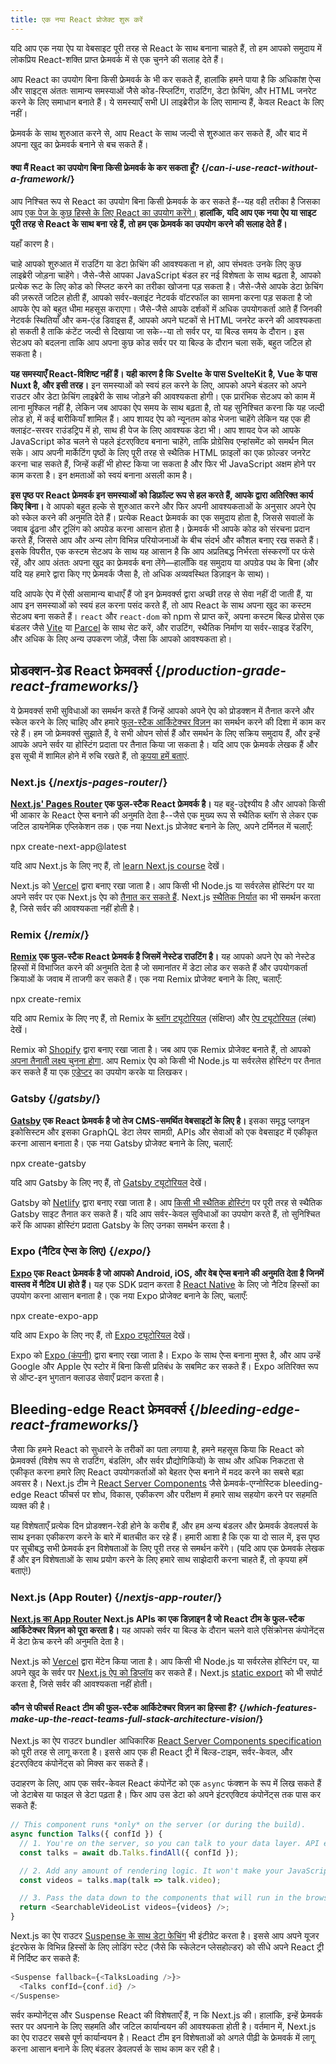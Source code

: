 ```yaml
---
title: एक नया React प्रोजेक्ट शुरू करें
---
```


<Intro>

यदि आप एक नया ऐप या वेबसाइट पूरी तरह से React के साथ बनाना चाहते हैं, तो हम आपको समुदाय में लोकप्रिय React-शक्ति प्राप्त फ्रेमवर्क में से एक चुनने की सलाह देते हैं।

</Intro>

आप React का उपयोग बिना किसी फ्रेमवर्क के भी कर सकते हैं, हालांकि हमने पाया है कि अधिकांश ऐप्स और साइट्स अंततः सामान्य समस्याओं जैसे कोड-स्प्लिटिंग, राउटिंग, डेटा फ़ेचिंग, और HTML जनरेट करने के लिए समाधान बनाते हैं। ये समस्याएँ सभी UI लाइब्रेरीज़ के लिए सामान्य हैं, केवल React के लिए नहीं।

फ्रेमवर्क के साथ शुरुआत करने से, आप React के साथ जल्दी से शुरुआत कर सकते हैं, और बाद में अपना खुद का फ्रेमवर्क बनाने से बच सकते हैं।

<DeepDive>

#### क्या मैं React का उपयोग बिना किसी फ्रेमवर्क के कर सकता हूँ? {/*can-i-use-react-without-a-framework*/}

आप निश्चित रूप से React का उपयोग बिना किसी फ्रेमवर्क के कर सकते हैं--यह वही तरीका है जिसका आप [एक पेज के कुछ हिस्से के लिए React का उपयोग करेंगे।](/learn/add-react-to-an-existing-project#using-react-for-a-part-of-your-existing-page) **हालांकि, यदि आप एक नया ऐप या साइट पूरी तरह से React के साथ बना रहे हैं, तो हम एक फ्रेमवर्क का उपयोग करने की सलाह देते हैं।**

यहाँ कारण है।

चाहे आपको शुरुआत में राउटिंग या डेटा फ़ेचिंग की आवश्यकता न हो, आप संभवतः उनके लिए कुछ लाइब्रेरी जोड़ना चाहेंगे। जैसे-जैसे आपका JavaScript बंडल हर नई विशेषता के साथ बढ़ता है, आपको प्रत्येक रूट के लिए कोड को स्प्लिट करने का तरीका खोजना पड़ सकता है। जैसे-जैसे आपके डेटा फ़ेचिंग की ज़रूरतें जटिल होती हैं, आपको सर्वर-क्लाइंट नेटवर्क वॉटरफॉल का सामना करना पड़ सकता है जो आपके ऐप को बहुत धीमा महसूस कराएगा। जैसे-जैसे आपके दर्शकों में अधिक उपयोगकर्ता आते हैं जिनकी नेटवर्क स्थितियाँ और कम-एंड डिवाइस हैं, आपको अपने घटकों से HTML जनरेट करने की आवश्यकता हो सकती है ताकि कंटेंट जल्दी से दिखाया जा सके--या तो सर्वर पर, या बिल्ड समय के दौरान। इस सेटअप को बदलना ताकि आप अपना कुछ कोड सर्वर पर या बिल्ड के दौरान चला सकें, बहुत जटिल हो सकता है।

**यह समस्याएँ React-विशिष्ट नहीं हैं। यही कारण है कि Svelte के पास SvelteKit है, Vue के पास Nuxt है, और इसी तरह।** इन समस्याओं को स्वयं हल करने के लिए, आपको अपने बंडलर को अपने राउटर और डेटा फ़ेचिंग लाइब्रेरी के साथ जोड़ने की आवश्यकता होगी। एक प्रारंभिक सेटअप को काम में लाना मुश्किल नहीं है, लेकिन जब आपका ऐप समय के साथ बढ़ता है, तो यह सुनिश्चित करना कि यह जल्दी लोड हो, में कई बारीकियाँ शामिल हैं। आप शायद ऐप को न्यूनतम कोड भेजना चाहेंगे लेकिन यह एक ही क्लाइंट-सरवर राउंडट्रिप में हो, साथ ही पेज के लिए आवश्यक डेटा भी। आप शायद पेज को आपके JavaScript कोड चलने से पहले इंटरएक्टिव बनाना चाहेंगे, ताकि प्रोग्रेसिव एन्हांसमेंट को समर्थन मिल सके। आप अपनी मार्केटिंग पृष्ठों के लिए पूरी तरह से स्थैतिक HTML फ़ाइलों का एक फ़ोल्डर जनरेट करना चाह सकते हैं, जिन्हें कहीं भी होस्ट किया जा सकता है और फिर भी JavaScript अक्षम होने पर काम करता है। इन क्षमताओं को स्वयं बनाना असली काम है।

**इस पृष्ठ पर React फ्रेमवर्क इन समस्याओं को डिफ़ॉल्ट रूप से हल करते हैं, आपके द्वारा अतिरिक्त कार्य किए बिना।** वे आपको बहुत हल्के से शुरुआत करने और फिर अपनी आवश्यकताओं के अनुसार अपने ऐप को स्केल करने की अनुमति देते हैं। प्रत्येक React फ्रेमवर्क का एक समुदाय होता है, जिससे सवालों के जवाब ढूंढना और टूलिंग को अपग्रेड करना आसान होता है। फ्रेमवर्क भी आपके कोड को संरचना प्रदान करते हैं, जिससे आप और अन्य लोग विभिन्न परियोजनाओं के बीच संदर्भ और कौशल बनाए रख सकते हैं। इसके विपरीत, एक कस्टम सेटअप के साथ यह आसान है कि आप अप्रतिबद्ध निर्भरता संस्करणों पर फंसे रहें, और आप अंततः अपना खुद का फ्रेमवर्क बना लेंगे—हालाँकि वह समुदाय या अपग्रेड पथ के बिना (और यदि यह हमारे द्वारा किए गए फ्रेमवर्क जैसा है, तो अधिक अव्यवस्थित डिज़ाइन के साथ)।

यदि आपके ऐप में ऐसी असामान्य बाधाएँ हैं जो इन फ्रेमवर्क्स द्वारा अच्छी तरह से सेवा नहीं दी जाती हैं, या आप इन समस्याओं को स्वयं हल करना पसंद करते हैं, तो आप React के साथ अपना खुद का कस्टम सेटअप बना सकते हैं। `react` और `react-dom` को npm से प्राप्त करें, अपना कस्टम बिल्ड प्रोसेस एक बंडलर जैसे [Vite](https://vite.dev/) या [Parcel](https://parceljs.org/) के साथ सेट करें, और राउटिंग, स्थैतिक निर्माण या सर्वर-साइड रेंडरिंग, और अधिक के लिए अन्य उपकरण जोड़ें, जैसा कि आपको आवश्यकता हो।

</DeepDive>

## प्रोडक्शन-ग्रेड React फ्रेमवर्क्स {/*production-grade-react-frameworks*/}

ये फ्रेमवर्क्स सभी सुविधाओं का समर्थन करते हैं जिन्हें आपको अपने ऐप को प्रोडक्शन में तैनात करने और स्केल करने के लिए चाहिए और हमारे [फुल-स्टैक आर्किटेक्चर विज़न](#which-features-make-up-the-react-teams-full-stack-architecture-vision) का समर्थन करने की दिशा में काम कर रहे हैं। हम जो फ्रेमवर्क्स सुझाते हैं, वे सभी ओपन सोर्स हैं और समर्थन के लिए सक्रिय समुदाय हैं, और इन्हें आपके अपने सर्वर या होस्टिंग प्रदाता पर तैनात किया जा सकता है। यदि आप एक फ्रेमवर्क लेखक हैं और इस सूची में शामिल होने में रुचि रखते हैं, तो [कृपया हमें बताएं](https://github.com/reactjs/react.dev/issues/new?assignees=&labels=type%3A+framework&projects=&template=3-framework.yml&title=%5BFramework%5D%3A+).

### Next.js {/*nextjs-pages-router*/}

**[Next.js' Pages Router](https://nextjs.org/) एक फुल-स्टैक React फ्रेमवर्क है।** यह बहु-उद्देश्यीय है और आपको किसी भी आकार के React ऐप्स बनाने की अनुमति देता है--जैसे एक मुख्य रूप से स्थैतिक ब्लॉग से लेकर एक जटिल डायनेमिक एप्लिकेशन तक। एक नया Next.js प्रोजेक्ट बनाने के लिए, अपने टर्मिनल में चलाएँ:

<TerminalBlock>
npx create-next-app@latest
</TerminalBlock>

यदि आप Next.js के लिए नए हैं, तो [learn Next.js course](https://nextjs.org/learn) देखें।

Next.js को [Vercel](https://vercel.com/) द्वारा बनाए रखा जाता है। आप किसी भी Node.js या सर्वरलेस होस्टिंग पर या अपने सर्वर पर एक Next.js ऐप को [तैनात कर सकते हैं](https://nextjs.org/docs/app/building-your-application/deploying). Next.js [स्थैतिक निर्यात](https://nextjs.org/docs/pages/building-your-application/deploying/static-exports) का भी समर्थन करता है, जिसे सर्वर की आवश्यकता नहीं होती है।

### Remix {/*remix*/}

**[Remix](https://remix.run/) एक फुल-स्टैक React फ्रेमवर्क है जिसमें नेस्टेड राउटिंग है।** यह आपको अपने ऐप को नेस्टेड हिस्सों में विभाजित करने की अनुमति देता है जो समानांतर में डेटा लोड कर सकते हैं और उपयोगकर्ता क्रियाओं के जवाब में ताजगी कर सकते हैं। एक नया Remix प्रोजेक्ट बनाने के लिए, चलाएँ:

<TerminalBlock>
npx create-remix
</TerminalBlock>

यदि आप Remix के लिए नए हैं, तो Remix के [ब्लॉग ट्यूटोरियल](https://remix.run/docs/en/main/tutorials/blog) (संक्षिप्त) और [ऐप ट्यूटोरियल](https://remix.run/docs/en/main/tutorials/jokes) (लंबा) देखें।

Remix को [Shopify](https://www.shopify.com/) द्वारा बनाए रखा जाता है। जब आप एक Remix प्रोजेक्ट बनाते हैं, तो आपको [अपना तैनाती लक्ष्य चुनना होगा](https://remix.run/docs/en/main/guides/deployment). आप Remix ऐप को किसी भी Node.js या सर्वरलेस होस्टिंग पर तैनात कर सकते हैं या एक [एडेप्टर](https://remix.run/docs/en/main/other-api/adapter) का उपयोग करके या लिखकर।

### Gatsby {/*gatsby*/}

**[Gatsby](https://www.gatsbyjs.com/) एक React फ्रेमवर्क है जो तेज CMS-समर्थित वेबसाइटों के लिए है।** इसका समृद्ध प्लगइन इकोसिस्टम और इसका GraphQL डेटा लेयर सामग्री, APIs और सेवाओं को एक वेबसाइट में एकीकृत करना आसान बनाता है। एक नया Gatsby प्रोजेक्ट बनाने के लिए, चलाएँ:

<TerminalBlock>
npx create-gatsby
</TerminalBlock>

यदि आप Gatsby के लिए नए हैं, तो [Gatsby ट्यूटोरियल](https://www.gatsbyjs.com/docs/tutorial/) देखें।

Gatsby को [Netlify](https://www.netlify.com/) द्वारा बनाए रखा जाता है। आप [किसी भी स्थैतिक होस्टिंग](https://www.gatsbyjs.com/docs/how-to/previews-deploys-hosting) पर पूरी तरह से स्थैतिक Gatsby साइट तैनात कर सकते हैं। यदि आप सर्वर-केवल सुविधाओं का उपयोग करते हैं, तो सुनिश्चित करें कि आपका होस्टिंग प्रदाता Gatsby के लिए उनका समर्थन करता है।

### Expo (नैटिव ऐप्स के लिए) {/*expo*/}

**[Expo](https://expo.dev/) एक React फ्रेमवर्क है जो आपको Android, iOS, और वेब ऐप्स बनाने की अनुमति देता है जिनमें वास्तव में नैटिव UI होते हैं।** यह एक SDK प्रदान करता है [React Native](https://reactnative.dev/) के लिए जो नैटिव हिस्सों का उपयोग करना आसान बनाता है। एक नया Expo प्रोजेक्ट बनाने के लिए, चलाएँ:

<TerminalBlock>
npx create-expo-app
</TerminalBlock>

यदि आप Expo के लिए नए हैं, तो [Expo ट्यूटोरियल](https://docs.expo.dev/tutorial/introduction/) देखें।

Expo को [Expo (कंपनी)](https://expo.dev/about) द्वारा बनाए रखा जाता है। Expo के साथ ऐप्स बनाना मुफ्त है, और आप उन्हें Google और Apple ऐप स्टोर में बिना किसी प्रतिबंध के सबमिट कर सकते हैं। Expo अतिरिक्त रूप से ऑप्ट-इन भुगतान क्लाउड सेवाएँ प्रदान करता है।

## Bleeding-edge React फ्रेमवर्क्स {/*bleeding-edge-react-frameworks*/}

जैसा कि हमने React को सुधारने के तरीकों का पता लगाया है, हमने महसूस किया कि React को फ्रेमवर्क्स (विशेष रूप से राउटिंग, बंडलिंग, और सर्वर प्रौद्योगिकियों) के साथ और अधिक निकटता से एकीकृत करना हमारे लिए React उपयोगकर्ताओं को बेहतर ऐप्स बनाने में मदद करने का सबसे बड़ा अवसर है। Next.js टीम ने [React Server Components](#react-server-components) जैसे फ्रेमवर्क-एग्नोस्टिक bleeding-edge React फीचर्स पर शोध, विकास, एकीकरण और परीक्षण में हमारे साथ सहयोग करने पर सहमति व्यक्त की है।

यह विशेषताएँ प्रत्येक दिन प्रोडक्शन-रेडी होने के करीब हैं, और हम अन्य बंडलर और फ्रेमवर्क डेवलपर्स के साथ इनका एकीकरण करने के बारे में बातचीत कर रहे हैं। हमारी आशा है कि एक या दो साल में, इस पृष्ठ पर सूचीबद्ध सभी फ्रेमवर्क इन विशेषताओं के लिए पूरी तरह से समर्थन करेंगे। (यदि आप एक फ्रेमवर्क लेखक हैं और इन विशेषताओं के साथ प्रयोग करने के लिए हमारे साथ साझेदारी करना चाहते हैं, तो कृपया हमें बताएं!)

### Next.js (App Router) {/*nextjs-app-router*/}

**[Next.js का App Router](https://nextjs.org/docs) Next.js APIs का एक डिज़ाइन है जो React टीम के फुल-स्टैक आर्किटेक्चर विज़न को पूरा करता है।** यह आपको सर्वर या बिल्ड के दौरान चलने वाले एसिंक्रोनस कंपोनेंट्स में डेटा फ़ेच करने की अनुमति देता है।

Next.js को [Vercel](https://vercel.com/) द्वारा मेंटेन किया जाता है। आप किसी भी Node.js या सर्वरलेस होस्टिंग पर, या अपने खुद के सर्वर पर [Next.js ऐप को डिप्लॉय](https://nextjs.org/docs/app/building-your-application/deploying) कर सकते हैं। Next.js [static export](https://nextjs.org/docs/app/building-your-application/deploying/static-exports) को भी सपोर्ट करता है, जिसे सर्वर की आवश्यकता नहीं होती।

<DeepDive>

#### कौन से फीचर्स React टीम की फुल-स्टैक आर्किटेक्चर विज़न का हिस्सा हैं? {/*which-features-make-up-the-react-teams-full-stack-architecture-vision*/}

Next.js का ऐप राउटर bundler आधिकारिक [React Server Components specification](https://github.com/reactjs/rfcs/blob/main/text/0188-server-components.md) को पूरी तरह से लागू करता है। इससे आप एक ही React ट्री में बिल्ड-टाइम, सर्वर-केवल, और इंटरएक्टिव कंपोनेंट्स को मिक्स कर सकते हैं।

उदाहरण के लिए, आप एक सर्वर-केवल React कंपोनेंट को एक `async` फंक्शन के रूप में लिख सकते हैं जो डेटाबेस या फाइल से डेटा पढ़ता है। फिर आप उस डेटा को अपने इंटरएक्टिव कंपोनेंट्स तक पास कर सकते हैं:
  
```js
// This component runs *only* on the server (or during the build).
async function Talks({ confId }) {
  // 1. You're on the server, so you can talk to your data layer. API endpoint not required.
  const talks = await db.Talks.findAll({ confId });

  // 2. Add any amount of rendering logic. It won't make your JavaScript bundle larger.
  const videos = talks.map(talk => talk.video);

  // 3. Pass the data down to the components that will run in the browser.
  return <SearchableVideoList videos={videos} />;
}
```

Next.js का ऐप राउटर [Suspense के साथ डेटा फेचिंग](https://nextjs.org/blog/2022/03/29/react-v18#suspense-in-data-frameworks) भी इंटीग्रेट करता है। इससे आप अपने यूजर इंटरफेस के विभिन्न हिस्सों के लिए लोडिंग स्टेट (जैसे कि स्केलेटन प्लेसहोल्डर) को सीधे अपने React ट्री में निर्दिष्ट कर सकते हैं:
  
```js
<Suspense fallback={<TalksLoading />}>
  <Talks confId={conf.id} />
</Suspense>
```

सर्वर कम्पोनेंट्स और Suspense React की विशेषताएँ हैं, न कि Next.js की। हालांकि, इन्हें फ्रेमवर्क स्तर पर अपनाने के लिए सहमति और जटिल कार्यान्वयन की आवश्यकता होती है। वर्तमान में, Next.js का ऐप राउटर सबसे पूर्ण कार्यान्वयन है। React टीम इन विशेषताओं को अगले पीढ़ी के फ्रेमवर्क में लागू करना आसान बनाने के लिए बंडलर डेवलपर्स के साथ काम कर रही है।

</DeepDive>